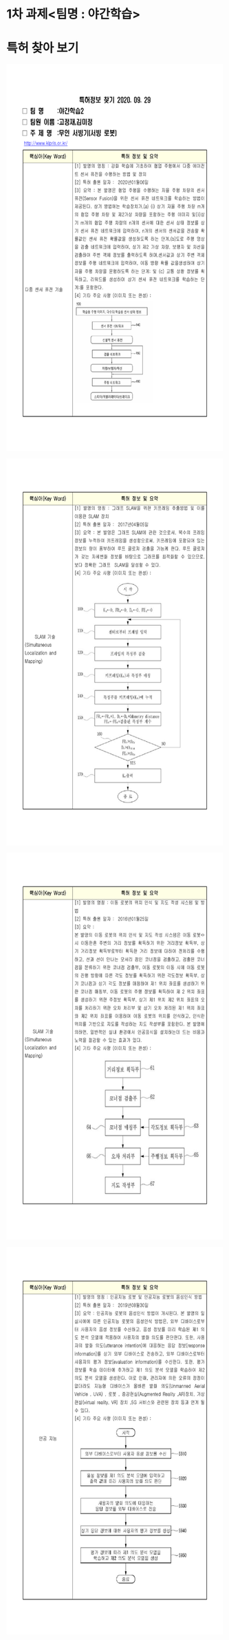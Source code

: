 # 1차 과제<팀명 : 야간학습>
# 특허 찾아 보기
<p align="left" margin=100>  <img src="https://github.com/kjj3436/industrial-AI/blob/master/images/2020-09-29_1.png"  width="600" height="900"> </p>
<p align="left" margin=100>  <img src="https://github.com/kjj3436/industrial-AI/blob/master/images/2020-09-29_2.png"  width="600" height="900"> </p>
<p align="left" margin=100>  <img src="https://github.com/kjj3436/industrial-AI/blob/master/images/2020-09-29_3.png"  width="600" height="900"> </p>
<p align="left" margin=100>  <img src="https://github.com/kjj3436/industrial-AI/blob/master/images/2020-09-29_4.png"  width="600" height="900"> </p>
